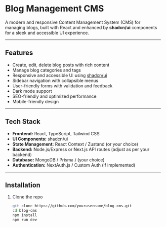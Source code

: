 # Blog Management CMS

A modern and responsive Content Management System (CMS) for managing blogs, built with React and enhanced by **shadcn/ui** components for a sleek and accessible UI experience.

---

## Features

- Create, edit, delete blog posts with rich content
- Manage blog categories and tags
- Responsive and accessible UI using [shadcn/ui](https://ui.shadcn.com/)
- Sidebar navigation with collapsible menus
- User-friendly forms with validation and feedback
- Dark mode support
- SEO-friendly and optimized performance
- Mobile-friendly design

---

## Tech Stack

- **Frontend:** React, TypeScript, Tailwind CSS  
- **UI Components:** shadcn/ui  
- **State Management:** React Context / Zustand (or your choice)  
- **Backend:** Node.js/Express or Next.js API routes (adjust as per your backend)  
- **Database:** MongoDB / Prisma / (your choice)  
- **Authentication:** NextAuth.js / Custom Auth (if implemented)  

---

## Installation

1. Clone the repo  
   ```bash
   git clone https://github.com/yourusername/blog-cms.git
   cd blog-cms
   npm install
   npm run dev
   ```

   